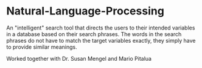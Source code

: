 # Natural-Language-Processing

An "intelligent" search tool that directs the users to their intended variables in a database based on their search phrases. The words in the search phrases do not have to match the target variables exactly, they simply have to provide similar meanings. 

Worked together with Dr. Susan Mengel and Mario Pitalua
